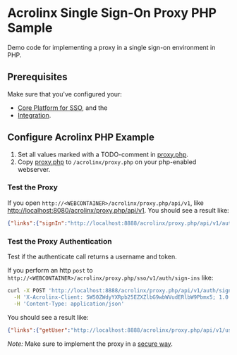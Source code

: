 # Acrolinx Single Sign-On Proxy PHP Sample

Demo code for implementing a proxy in a single sign-on environment in PHP.

## Prerequisites

Make sure that you've configured your:

* [Core Platform for SSO](/README.md#configure-the-acrolinx-server), and the
* [Integration](/README.md#acrolinx-proxy-sample#configure-the-integration).

## Configure Acrolinx PHP Example

1. Set all values marked with a TODO-comment in [proxy.php](proxy.php).
2. Copy [proxy.php](proxy.php) to `/acrolinx/proxy.php` on your php-enabled webserver.

### Test the Proxy

If you open `http://<WEBCONTAINER>/acrolinx/proxy.php/api/v1`, like [http://localhost:8080/acrolinx/proxy.php/api/v1](http://localhost:8080/acrolinx/proxy.php/api/v1).
You should see a result like:

```json
{"links":{"signIn":"http://localhost:8888/acrolinx/proxy.php/api/v1/auth/sign-ins"},"data":{"server":{"name":"Acrolinx Core Platform","version":"2020.10.31158"},"locales":["en","fr","de","ja","pt","sv","zh"]}}
```

### Test the Proxy Authentication

Test if the authenticate call returns a username and token.

If you perform an http `post` to `http://<WEBCONTAINER>/acrolinx/proxy.php/sso/v1/auth/sign-ins` like:

```bash
curl -X POST 'http://localhost:8888/acrolinx/proxy.php/api/v1/auth/sign-ins' \
  -H 'X-Acrolinx-Client: SW50ZWdyYXRpb25EZXZlbG9wbWVudERlbW9Pbmx5; 1.0' \
  -H 'Content-Type: application/json'
```

You should see a result like:

```json
{"links":{"getUser":"http://localhost:8888/acrolinx/proxy.php/api/v1/user/123","updateUser":"http://localhost:8888/acrolinx/proxy.php/api/v1/user/123"},"data":{"accessToken":"abc.def.ghi","user":{"id":"123","username":"testUser"},"authorizedUsing":"ACROLINX_SSO","state":"Success","doNotStoreAccessToken":"false"},"addons":[]}}}
```

*Note:* Make sure to implement the proxy in a [secure way](https://github.com/acrolinx/acrolinx-coding-guidance/blob/main/topics/security-safety.md#security).
